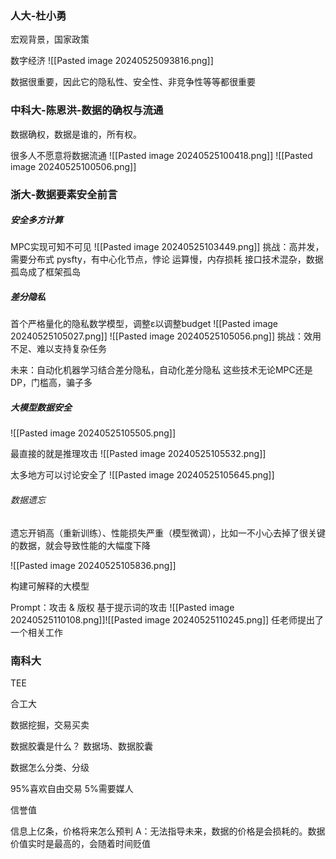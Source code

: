### 人大-杜小勇
宏观背景，国家政策

数字经济
![[Pasted image 20240525093816.png]]

数据很重要，因此它的隐私性、安全性、非竞争性等等都很重要


### 中科大-陈恩洪-数据的确权与流通

数据确权，数据是谁的，所有权。

很多人不愿意将数据流通
![[Pasted image 20240525100418.png]]
![[Pasted image 20240525100506.png]]

### 浙大-数据要素安全前言


##### 安全多方计算

MPC实现可知不可见
![[Pasted image 20240525103449.png]]
挑战：高并发，需要分布式
pysfty，有中心化节点，悖论
运算慢，内存损耗
接口技术混杂，数据孤岛成了框架孤岛


##### 差分隐私
首个严格量化的隐私数学模型，调整ε以调整budget
![[Pasted image 20240525105027.png]]
![[Pasted image 20240525105056.png]]
挑战：效用不足、难以支持复杂任务

未来：自动化机器学习结合差分隐私，自动化差分隐私
这些技术无论MPC还是DP，门槛高，骗子多

##### 大模型数据安全
![[Pasted image 20240525105505.png]]

最直接的就是推理攻击
![[Pasted image 20240525105532.png]]

太多地方可以讨论安全了
![[Pasted image 20240525105645.png]]


###### 数据遗忘

遗忘开销高（重新训练）、性能损失严重（模型微调），比如一不小心去掉了很关键的数据，就会导致性能的大幅度下降

![[Pasted image 20240525105836.png]]

构建可解释的大模型

Prompt：攻击 & 版权
基于提示词的攻击
![[Pasted image 20240525110108.png]]![[Pasted image 20240525110245.png]]
任老师提出了一个相关工作


### 南科大

TEE

合工大

数据挖掘，交易买卖


数据胶囊是什么？
数据场、数据胶囊


数据怎么分类、分级


95%喜欢自由交易
5%需要媒人


信誉值


信息上亿条，价格将来怎么预判
A：无法指导未来，数据的价格是会损耗的。数据价值实时是最高的，会随着时间贬值